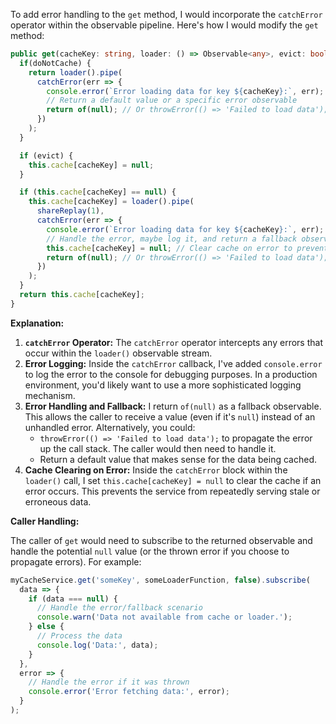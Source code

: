 To add error handling to the `get` method, I would incorporate the `catchError` operator within the observable pipeline. Here's how I would modify the `get` method:

```typescript
public get(cacheKey: string, loader: () => Observable<any>, evict: boolean, doNotCache?: boolean): Observable<any> {
  if(doNotCache) {
    return loader().pipe(
      catchError(err => {
        console.error(`Error loading data for key ${cacheKey}:`, err);
        // Return a default value or a specific error observable
        return of(null); // Or throwError(() => 'Failed to load data');
      })
    );
  }

  if (evict) {
    this.cache[cacheKey] = null;
  }

  if (this.cache[cacheKey] == null) {
    this.cache[cacheKey] = loader().pipe(
      shareReplay(1),
      catchError(err => {
        console.error(`Error loading data for key ${cacheKey}:`, err);
        // Handle the error, maybe log it, and return a fallback observable
        this.cache[cacheKey] = null; // Clear cache on error to prevent serving stale data
        return of(null); // Or throwError(() => 'Failed to load data');
      })
    );
  }
  return this.cache[cacheKey];
}
```

**Explanation:**

1.  **`catchError` Operator:** The `catchError` operator intercepts any errors that occur within the `loader()` observable stream.
2.  **Error Logging:**  Inside the `catchError` callback, I've added `console.error` to log the error to the console for debugging purposes.  In a production environment, you'd likely want to use a more sophisticated logging mechanism.
3.  **Error Handling and Fallback:**  I return `of(null)` as a fallback observable. This allows the caller to receive a value (even if it's `null`) instead of an unhandled error. Alternatively, you could:
    *   `throwError(() => 'Failed to load data');` to propagate the error up the call stack. The caller would then need to handle it.
    *   Return a default value that makes sense for the data being cached.
4. **Cache Clearing on Error:** Inside the `catchError` block within the `loader()` call, I set `this.cache[cacheKey] = null` to clear the cache if an error occurs. This prevents the service from repeatedly serving stale or erroneous data.

**Caller Handling:**

The caller of `get` would need to subscribe to the returned observable and handle the potential `null` value (or the thrown error if you choose to propagate errors).  For example:

```typescript
myCacheService.get('someKey', someLoaderFunction, false).subscribe(
  data => {
    if (data === null) {
      // Handle the error/fallback scenario
      console.warn('Data not available from cache or loader.');
    } else {
      // Process the data
      console.log('Data:', data);
    }
  },
  error => {
    // Handle the error if it was thrown
    console.error('Error fetching data:', error);
  }
);
```